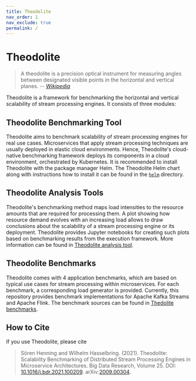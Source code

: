 ```yaml
---
title: Theodolite
nav_order: 1
nav_exclude: true
permalink: /
---
```


# Theodolite

> A theodolite is a precision optical instrument for measuring angles between designated visible points in the horizontal and vertical planes.  -- <cite>[Wikipedia](https://en.wikipedia.org/wiki/Theodolite)</cite>

Theodolite is a framework for benchmarking the horizontal and vertical scalability of stream processing engines. It consists of three modules:

## Theodolite Benchmarking Tool

Theodolite aims to benchmark scalability of stream processing engines for real use cases. Microservices that apply stream processing techniques are usually deployed in elastic cloud environments. Hence, Theodolite's cloud-native benchmarking framework deploys its components in a cloud environment, orchestrated by Kubernetes. It is recommended to install Theodolite with the package manager Helm. The Theodolite Helm chart along with instructions how to install it can be found in the [`helm`](helm) directory.

## Theodolite Analysis Tools

Theodolite's benchmarking method maps load intensities to the resource amounts that are required for processing them. A plot showing how resource demand evolves with an increasing load allows to draw conclusions about the scalability of a stream processing engine or its deployment. Theodolite provides Jupyter notebooks for creating such plots based on benchmarking results from the execution framework. More information can be found in [Theodolite analysis tool](analysis).

## Theodolite Benchmarks

Theodolite comes with 4 application benchmarks, which are based on typical use cases for stream processing within microservices. For each benchmark, a corresponding load generator is provided. Currently, this repository provides benchmark implementations for Apache Kafka Streams and Apache Flink. The benchmark sources can be found in [Thedolite benchmarks](theodolite-benchmarks).

## How to Cite

If you use Theodolite, please cite

> Sören Henning and Wilhelm Hasselbring. (2021). Theodolite: Scalability Benchmarking of Distributed Stream Processing Engines in Microservice Architectures. Big Data Research, Volume 25. DOI: [10.1016/j.bdr.2021.100209](https://doi.org/10.1016/j.bdr.2021.100209). arXiv:[2009.00304](https://arxiv.org/abs/2009.00304).
